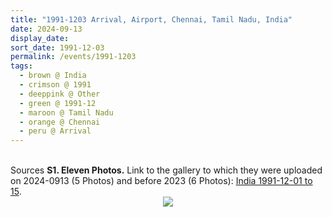 ```yaml
---
title: "1991-1203 Arrival, Airport, Chennai, Tamil Nadu, India"
date: 2024-09-13
display_date: 
sort_date: 1991-12-03
permalink: /events/1991-1203
tags:
  - brown @ India
  - crimson @ 1991
  - deeppink @ Other
  - green @ 1991-12
  - maroon @ Tamil Nadu
  - orange @ Chennai
  - peru @ Arrival
---
```


<br>

<wave-list>
  <list-title color="DarkSeaGreen" width="40">Sources</list-title>
  <list-item color="BlanchedAlmond"  width="280"><b>S1. Eleven Photos.</b> Link to the gallery to which they were uploaded on 2024-0913 (5 Photos) and before 2023 (6 Photos): <a href="https://eternalmoments.smugmug.com/Countries/India/1991-12-01-to-15">India 1991-12-01 to 15</a>.</list-item> 
</wave-list>

<div style="text-align: center"><img src="https://pub-bcc3cbe9b1e94ba1ac28915f7a3900fa.r2.dev/1991-1203_Arrival_Airport_Chennai_Tamil_Nadu_India_05_(from_tif)_(Photo_credit_Rosalyn_Anne_Tildesley).jpg" /></div>